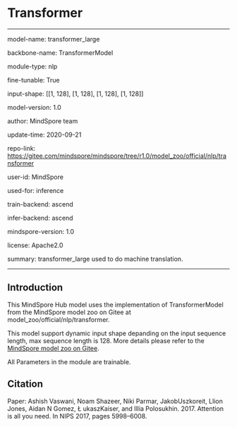 # Transformer

---

model-name: transformer_large

backbone-name: TransformerModel

module-type: nlp

fine-tunable: True

input-shape: [[1, 128], [1, 128], [1, 128], [1, 128]]

model-version: 1.0

author: MindSpore team

update-time: 2020-09-21

repo-link: <https://gitee.com/mindspore/mindspore/tree/r1.0/model_zoo/official/nlp/transformer>

user-id: MindSpore

used-for: inference

train-backend: ascend

infer-backend: ascend

mindspore-version: 1.0

license: Apache2.0

summary: transformer_large used to do machine translation.

---

## Introduction

This MindSpore Hub model uses the implementation of TransformerModel from the MindSpore model zoo on Gitee at model_zoo/official/nlp/transformer.

This model support dynamic input shape depanding on the input sequence length, max sequence length is 128. More details please refer to the [MindSpore model zoo on Gitee](https://gitee.com/mindspore/models/blob/master/official/nlp/transformer/README.md).

All Parameters in the module are trainable.

## Citation

Paper: Ashish Vaswani, Noam Shazeer, Niki Parmar, JakobUszkoreit, Llion Jones, Aidan N Gomez, Ł ukaszKaiser, and Illia Polosukhin. 2017. Attention is all you need. In NIPS 2017, pages 5998–6008.
